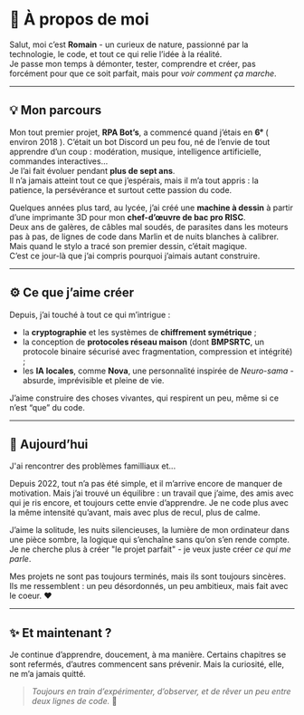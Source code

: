 # 🌙 À propos de moi

Salut, moi c’est **Romain** - un curieux de nature, passionné par la technologie, le code, et tout ce qui relie l’idée à la réalité.  
Je passe mon temps à démonter, tester, comprendre et créer, pas forcément pour que ce soit parfait, mais pour *voir comment ça marche*.

---

## 💡 Mon parcours

Mon tout premier projet, **RPA Bot’s**, a commencé quand j’étais en **6ᵉ** ( environ 2018 ).
C’était un bot Discord un peu fou, né de l’envie de tout apprendre d’un coup : modération, musique, intelligence artificielle, commandes interactives…  
Je l’ai fait évoluer pendant **plus de sept ans**.  
Il n’a jamais atteint tout ce que j’espérais, mais il m’a tout appris : la patience, la persévérance et surtout cette passion du code.

Quelques années plus tard, au lycée, j’ai créé une **machine à dessin** à partir d’une imprimante 3D pour mon **chef-d’œuvre de bac pro RISC**.  
Deux ans de galères, de câbles mal soudés, de parasites dans les moteurs pas à pas, de lignes de code dans Marlin et de nuits blanches à calibrer.  
Mais quand le stylo a tracé son premier dessin, c’était magique.  
C’est ce jour-là que j’ai compris pourquoi j’aimais autant construire.

---

## ⚙️ Ce que j’aime créer

Depuis, j’ai touché à tout ce qui m’intrigue :  
- la **cryptographie** et les systèmes de **chiffrement symétrique** ;  
- la conception de **protocoles réseau maison** (dont **BMPSRTC**, un protocole binaire sécurisé avec fragmentation, compression et intégrité) ;  
- les **IA locales**, comme **Nova**, une personnalité inspirée de *Neuro-sama* - absurde, imprévisible et pleine de vie.  

J’aime construire des choses vivantes, qui respirent un peu, même si ce n’est “que” du code.

---

## 🌱 Aujourd’hui

J'ai rencontrer des problèmes familliaux et...

Depuis 2022, tout n’a pas été simple, et il m’arrive encore de manquer de motivation.
Mais j’ai trouvé un équilibre : un travail que j’aime, des amis avec qui je ris encore, et toujours cette envie d’apprendre.
Je ne code plus avec la même intensité qu’avant, mais avec plus de recul, plus de calme.

J’aime la solitude, les nuits silencieuses, la lumière de mon ordinateur dans une pièce sombre, la logique qui s’enchaîne sans qu’on s’en rende compte.
Je ne cherche plus à créer "le projet parfait" - je veux juste créer *ce qui me parle*.

Mes projets ne sont pas toujours terminés, mais ils sont toujours sincères.
Ils me ressemblent : un peu désordonnés, un peu ambitieux, mais fait avec le coeur. ❤️

---

## ✨ Et maintenant ?

Je continue d’apprendre, doucement, à ma manière.
Certains chapitres se sont refermés, d’autres commencent sans prévenir.
Mais la curiosité, elle, ne m’a jamais quitté.

> _Toujours en train d’expérimenter, d’observer, et de rêver un peu entre deux lignes de code._ 🌙
